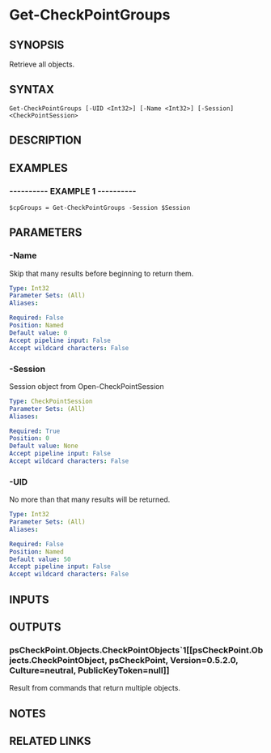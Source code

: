 # Get-CheckPointGroups

## SYNOPSIS
Retrieve all objects.

## SYNTAX

```
Get-CheckPointGroups [-UID <Int32>] [-Name <Int32>] [-Session] <CheckPointSession>
```

## DESCRIPTION

## EXAMPLES

### ----------  EXAMPLE 1  ----------
```
$cpGroups = Get-CheckPointGroups -Session $Session
```

## PARAMETERS

### -Name
Skip that many results before beginning to return them.

```yaml
Type: Int32
Parameter Sets: (All)
Aliases: 

Required: False
Position: Named
Default value: 0
Accept pipeline input: False
Accept wildcard characters: False
```

### -Session
Session object from Open-CheckPointSession

```yaml
Type: CheckPointSession
Parameter Sets: (All)
Aliases: 

Required: True
Position: 0
Default value: None
Accept pipeline input: False
Accept wildcard characters: False
```

### -UID
No more than that many results will be returned.

```yaml
Type: Int32
Parameter Sets: (All)
Aliases: 

Required: False
Position: Named
Default value: 50
Accept pipeline input: False
Accept wildcard characters: False
```

## INPUTS

## OUTPUTS

### psCheckPoint.Objects.CheckPointObjects`1[[psCheckPoint.Objects.CheckPointObject, psCheckPoint, Version=0.5.2.0, Culture=neutral, PublicKeyToken=null]]
Result from commands that return multiple objects.

## NOTES

## RELATED LINKS

